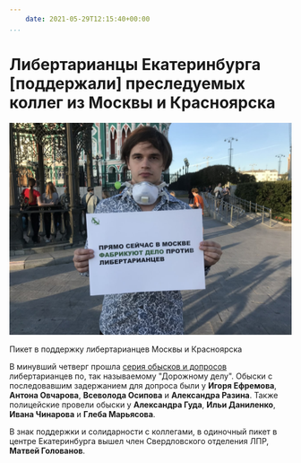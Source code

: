 ```yaml
---
    date: 2021-05-29T12:15:40+00:00
...
```


# Либертарианцы Екатеринбурга [поддержали] преследуемых коллег из Москвы и Красноярска

![](photo_152@29-05-2021_12-15-40.jpg)

Пикет в поддержку либертарианцев Москвы и Красноярска

В минувший четверг прошла [серия обысков и допросов](https://t.me/lpr_tg/5165) либертарианцев по, так называемому "Дорожному делу". Обыски с последовавшим задержанием для допроса были у **Игоря Ефремова**, **Антона Овчарова**, **Всеволода Осипова** и **Александра Разина**. Также полицейские провели обыски у **Александра Гуда**, **Ильи Даниленко**, **Ивана Чинарова** и **Глеба Марьясова**.

В знак поддержки и солидарности с коллегами, в одиночный пикет в центре Екатеринбурга вышел член Свердловского отделения ЛПР, **Матвей Голованов**.
